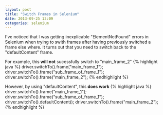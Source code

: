 ```yaml
---
layout: post
title: "Switch Frames in Selenium"
date: 2013-09-25 13:09
categories: selenium
---
```


I've noticed that I was getting inexplicable "ElementNotFound" errors in Selenium when
trying to swith frames after having previously switched a frame else where. It turns out
that you need to switch back to the "defaultContent" frame. 

For example, this **will not** sucessfully switch to "main\_frame\_2"
{% highlight java %}
driver.switchTo().frame("main_frame_1");
driver.switchTo().frame("sub_frame_of_frame_1");
driver.switchTo().frame("main_frame_2");
{% endhighlight %}

However, by using "defaultContent", this **does work**
{% highlight java %}
driver.switchTo().frame("main_frame_1");
driver.switchTo().frame("sub_frame_of_frame_1");
driver.switchTo().defaultContent();
driver.switchTo().frame("main_frame_2");
{% endhighlight %}
